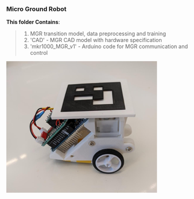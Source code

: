 ### Micro Ground Robot
**This folder Contains**:
>1. MGR transition model, data preprocessing and training
>2. 'CAD' - MGR CAD model with hardware specification
>3. 'mkr1000_MGR_v1' - Arduino code for MGR communication and control

<img src="https://github.com/eranbTAU/Closing-the-Reality/blob/c04c2e5f6bdd11faa1c48367e7805906d5d35819/Car/MGR_side.jpeg" width="400">
